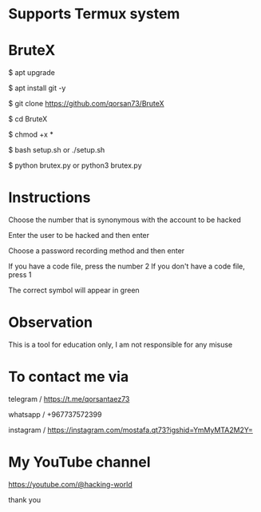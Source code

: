 # Supports Termux system

# BruteX

$ apt upgrade

$ apt install git -y

$ git clone https://github.com/qorsan73/BruteX

$ cd BruteX

$ chmod +x *

$ bash setup.sh or ./setup.sh

$ python brutex.py or python3 brutex.py

# Instructions

Choose the number that is synonymous with the account to be hacked

Enter the user to be hacked and then enter

Choose a password recording method and then enter

If you have a code file, press the number 2 
If you don't have a code file, press 1 

The correct symbol will appear in green

# Observation
This is a tool for education only, I am not responsible for any misuse

# To contact me via
telegram / https://t.me/qorsantaez73

whatsapp / +967737572399

instagram / https://instagram.com/mostafa.qt73?igshid=YmMyMTA2M2Y=

# My YouTube channel

https://youtube.com/@hacking-world

thank you
